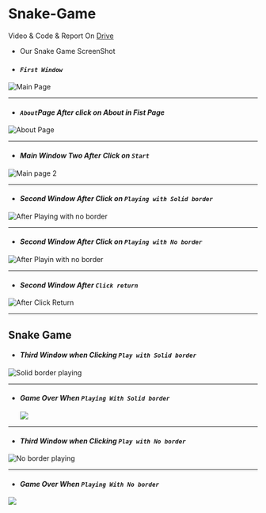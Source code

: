 # Snake-Game
Video & Code & Report On [Drive](https://drive.google.com/drive/folders/1wFWV3YNXNJLdiLULNhAW1QHKNY-gX9Ky?usp=sharing)

- Our Snake Game ScreenShot
- #### ***`First Window`***
<img src="./Images/Main1.png" alt="Main Page"/>

-----

- #### ***`About`Page After click on About in Fist Page***
<img src="./Images/About.png" alt="About Page"/>

----

- #### ***Main Window Two After Click on `Start`*** 
<img src="./Images/Main2.png" alt="Main page 2"/>

----

- #### ***Second Window After Click on `Playing with Solid border`***
<img src="./Images/Main2AfterPlayWithSolidBorder.png" alt="After Playing with no border">

----

-  #### ***Second Window After Click on `Playing with No border`***
  
<img src="./Images/Main2AfterPlayWithNoBorder.png" alt="After Playin with no border">

----

- #### ***Second Window After `Click return`***

<img src="./Images/Main1.png" alt="After Click Return" >

----
## Snake Game 

- #### ***Third Window when Clicking `Play with Solid border`***
<img src="./Images/playWithSolidBorder.png" alt="Solid border playing">

----
- #### ***Game Over When `Playing With Solid border`***
  <img src="./Images/GameOverWhenSolidBorder.png">

---


- #### ***Third Window when Clicking `Play with No border`***
<img src="./Images/playWithNoBorder.png" alt="No border playing">

----

- #### ***Game Over When `Playing With No border`***
 
 <img src="./Images/GameOverWhenNoBorder.png">



